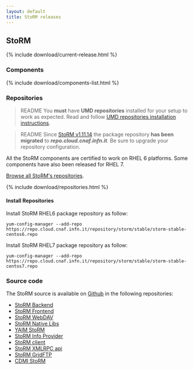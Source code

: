 ```yaml
---
layout: default
title: StoRM releases
---
```


## StoRM

{% include download/current-release.html %}

### Components

{% include download/components-list.html %}

### Repositories <a name="stable-releases">&nbsp;</a>

> <span class="label label-success">README</span> You **must** have **UMD repositories** installed for your setup to work as
expected. Read and follow [UMD repositories installation instructions][umd-install-guide].

> <span class="label label-success">README</span> Since
[StoRM v1.11.14]({{site.baseurl}}/release-notes/StoRM-v1.11.14.html)
the package repository **has been migrated** to _**repo.cloud.cnaf.infn.it**_.
Be sure to upgrade your repository configuration.

All the StoRM components are certified to work on RHEL 6 platforms.
Some components have also been released for RHEL 7.

[<i class="icon-search"></i> Browse all StoRM's repositories][storm-repo-index].

{% include download/repositories.html %}


#### Install Repositories

Install StoRM RHEL6 package repository as follow:

```shell
yum-config-manager --add-repo https://repo.cloud.cnaf.infn.it/repository/storm/stable/storm-stable-centos6.repo
```

Install StoRM RHEL7 package repository as follow:

```shell
yum-config-manager --add-repo https://repo.cloud.cnaf.infn.it/repository/storm/stable/storm-stable-centos7.repo
```

### Source code

The StoRM source is available on [Github](https://github.com) in the following repositories:

- [StoRM Backend](https://github.com/italiangrid/storm)
- [StoRM Frontend](https://github.com/italiangrid/storm-frontend)
- [StoRM WebDAV](https://github.com/italiangrid/storm-webdav)
- [StoRM Native Libs](https://github.com/italiangrid/storm-native-libs)
- [YAIM StoRM](https://github.com/italiangrid/yaim-storm)
- [StoRM Info Provider](https://github.com/italiangrid/storm-info-provider)
- [StoRM client](https://github.com/italiangrid/storm-client)
- [StoRM XMLRPC api](https://github.com/italiangrid/storm-xmlrpc-api)
- [StoRM GridFTP](https://github.com/italiangrid/storm-gridftp-dsi)
- [CDMI StoRM](https://github.com/italiangrid/cdmi-storm)

[storm-repo-index]: https://repo.cloud.cnaf.infn.it/repository/storm/index.html

[stable-repo]: https://repo.cloud.cnaf.infn.it/#browse/browse:storm:stable
[stable-repoview]: https://repo.cloud.cnaf.infn.it/repository/storm/stable/el6/x86_64/repoview/index.html
[stable-repo-file]: https://repo.cloud.cnaf.infn.it/repository/storm/stable/storm-stable-centos6.repo

[beta-repo]: https://repo.cloud.cnaf.infn.it/#browse/browse:storm:beta
[beta-repoview]: https://repo.cloud.cnaf.infn.it/repository/storm/beta/el6/x86_64/repoview/index.html
[beta-repo-file]: https://repo.cloud.cnaf.infn.it/repository/storm/beta/storm-beta-centos6.repo

[nightly-repo]: https://repo.cloud.cnaf.infn.it/#browse/browse:storm:nightly
[nightly-repoview]: https://repo.cloud.cnaf.infn.it/repository/storm/nightly/el6/x86_64/repoview/index.html
[nightly-repo-file]: https://repo.cloud.cnaf.infn.it/repository/storm/nightly/storm-nightly-centos6.repo

[umd-install-guide]: {{site.baseurl}}/documentation/sysadmin-guide/1.11.14/#umdrepos
